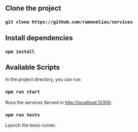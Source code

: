 
## Clone the project

### `git clone https://github.com/ramonelias/services`

## Install dependencies

### `npm install`

## Available Scripts

In the project directory, you can run:

### `npm run start`

Runs the services
Served in [http://localhost:12300](http://localhost:12300).

### `npm run tests`

Launch the tests runner.<br />
